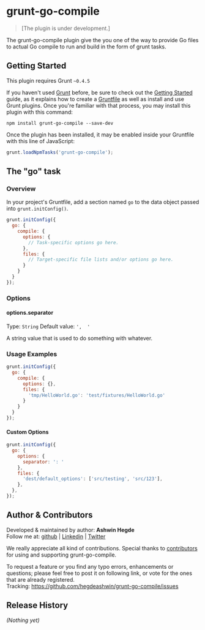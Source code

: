 # grunt-go-compile

> [The plugin is under development.]

The grunt-go-compile plugin give the you one of the way to provide Go files to actual Go compile to run and build in the form of grunt tasks.

## Getting Started
This plugin requires Grunt `~0.4.5`

If you haven't used [Grunt](http://gruntjs.com/) before, be sure to check out the [Getting Started](http://gruntjs.com/getting-started) guide, as it explains how to create a [Gruntfile](http://gruntjs.com/sample-gruntfile) as well as install and use Grunt plugins. Once you're familiar with that process, you may install this plugin with this command:

```shell
npm install grunt-go-compile --save-dev
```

Once the plugin has been installed, it may be enabled inside your Gruntfile with this line of JavaScript:

```js
grunt.loadNpmTasks('grunt-go-compile');
```

## The "go" task

### Overview
In your project's Gruntfile, add a section named `go` to the data object passed into `grunt.initConfig()`.

```js
grunt.initConfig({
  go: {
    compile: {
      options: {
        // Task-specific options go here.
      },
      files: {
        // Target-specific file lists and/or options go here.
      }
    }    
  }
});
```

### Options

#### options.separator
Type: `String`
Default value: `',  '`

A string value that is used to do something with whatever.

### Usage Examples

```js
grunt.initConfig({
  go: {
    compile: {
      options: {},
      files: {
        'tmp/HelloWorld.go': 'test/fixtures/HelloWorld.go'
      }
    }
  }
});
```

#### Custom Options

```js
grunt.initConfig({
  go: {
    options: {
      separator: ': '
    },
    files: {
      'dest/default_options': ['src/testing', 'src/123'],
    },
  },
});
```

## Author & Contributors

Developed &amp; maintained by author: <b>Ashwin Hegde</b><br>
Follow me at: <a href="https://github.com/hegdeashwin" target="_blank">github</a> | <a href="http://in.linkedin.com/in/hegdeashwin" target="_blank">Linkedin</a> | <a href="https://twitter.com/hegdeashwin3" target="_blank">Twitter</a>

We really appreciate all kind of contributions. Special thanks to <a href="//github.com/hegdeashwin/grunt-go-compile/graphs/contributors" target="_blank">contributors</a> for using and supporting grunt-go-compile.

To request a feature or you find any typo errors, enhancements or questions; please feel free to post it on following link, or vote for the ones that are already registered.
<br>Tracking: <a href="https://github.com/hegdeashwin/grunt-go-compile/issues" target="_blank">https://github.com/hegdeashwin/grunt-go-compile/issues</a>

## Release History
_(Nothing yet)_
